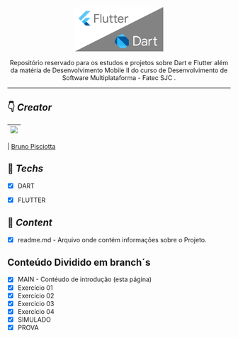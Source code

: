 <p align="center"><img src="https://github.com/bruno-pisciotta281/flutter_dart-studys/blob/main/download.png" width="200px;"/></p>


<p align="center">Repositório reservado para os estudos e projetos sobre Dart e Flutter além da matéria de Desenvolvimento Mobile II do curso de Desenvolvimento de Software Multiplataforma - Fatec SJC .</p>



<hr>

## &#128071; *Creator*

| [<img src="https://avatars.githubusercontent.com/u/52466841?v=4" width="75px;"/>](https://github.com/guilhermerodz) |
| :------------------------------------------------------------------------------------------------------------------------: |


| [Bruno Pisciotta](https://github.com/bruno-pisciotta281)

## &#128204; *Techs*

- [x] DART
- [x] FLUTTER


## &#128221; *Content*
- [x] readme.md - Arquivo onde contém informações sobre o Projeto.

## Conteúdo Dividido em branch´s
- [x] MAIN - Contéudo de introdução (esta página)
- [x] Exercício 01
- [x] Exercício 02
- [x] Exercício 03
- [x] Exercício 04
- [x] SIMULADO
- [x] PROVA
